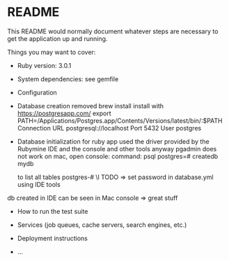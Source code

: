 # README

This README would normally document whatever steps are necessary to get the
application up and running.

Things you may want to cover:

* Ruby version: 3.0.1

* System dependencies: see gemfile

* Configuration

* Database creation
removed brew install 
install with https://postgresapp.com/
export PATH=/Applications/Postgres.app/Contents/Versions/latest/bin/:$PATH
  Connection URL 	postgresql://localhost
  Port 5432
  User postgres


* Database initialization for ruby app
used the driver provided by the Rubymine IDE
  and the console and other tools
  anyway pgadmin does not work
 on mac, open console:
  command:
  psql
  postgres=# createdb mydb

  to list all tables
  postgres-# \l
TODO => set password in database.yml using IDE tools 

db created in IDE can be seen in Mac console => great stuff

* How to run the test suite

* Services (job queues, cache servers, search engines, etc.)

* Deployment instructions

* ...
